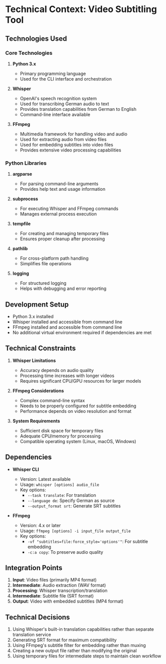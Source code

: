 # Technical Context: Video Subtitling Tool

## Technologies Used

### Core Technologies
1. **Python 3.x**
   - Primary programming language
   - Used for the CLI interface and orchestration

2. **Whisper**
   - OpenAI's speech recognition system
   - Used for transcribing German audio to text
   - Provides translation capabilities from German to English
   - Command-line interface available

3. **FFmpeg**
   - Multimedia framework for handling video and audio
   - Used for extracting audio from video files
   - Used for embedding subtitles into video files
   - Provides extensive video processing capabilities

### Python Libraries
1. **argparse**
   - For parsing command-line arguments
   - Provides help text and usage information

2. **subprocess**
   - For executing Whisper and FFmpeg commands
   - Manages external process execution

3. **tempfile**
   - For creating and managing temporary files
   - Ensures proper cleanup after processing

4. **pathlib**
   - For cross-platform path handling
   - Simplifies file operations

5. **logging**
   - For structured logging
   - Helps with debugging and error reporting

## Development Setup
- Python 3.x installed
- Whisper installed and accessible from command line
- FFmpeg installed and accessible from command line
- No additional virtual environment required if dependencies are met

## Technical Constraints
1. **Whisper Limitations**
   - Accuracy depends on audio quality
   - Processing time increases with longer videos
   - Requires significant CPU/GPU resources for larger models

2. **FFmpeg Considerations**
   - Complex command-line syntax
   - Needs to be properly configured for subtitle embedding
   - Performance depends on video resolution and format

3. **System Requirements**
   - Sufficient disk space for temporary files
   - Adequate CPU/memory for processing
   - Compatible operating system (Linux, macOS, Windows)

## Dependencies
- **Whisper CLI**
  - Version: Latest available
  - Usage: `whisper [options] audio_file`
  - Key options:
    - `--task translate`: For translation
    - `--language de`: Specify German as source
    - `--output_format srt`: Generate SRT subtitles

- **FFmpeg**
  - Version: 4.x or later
  - Usage: `ffmpeg [options] -i input_file output_file`
  - Key options:
    - `-vf "subtitles=file:force_style='options'"`: For subtitle embedding
    - `-c:a copy`: To preserve audio quality

## Integration Points
1. **Input**: Video files (primarily MP4 format)
2. **Intermediate**: Audio extraction (WAV format)
3. **Processing**: Whisper transcription/translation
4. **Intermediate**: Subtitle file (SRT format)
5. **Output**: Video with embedded subtitles (MP4 format)

## Technical Decisions
1. Using Whisper's built-in translation capabilities rather than separate translation service
2. Generating SRT format for maximum compatibility
3. Using FFmpeg's subtitle filter for embedding rather than muxing
4. Creating a new output file rather than modifying the original
5. Using temporary files for intermediate steps to maintain clean workflow
